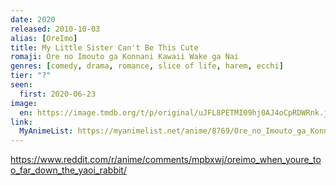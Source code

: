 ```yaml
---
date: 2020
released: 2010-10-03
alias: [OreImo]
title: My Little Sister Can't Be This Cute
romaji: Ore no Imouto ga Konnani Kawaii Wake ga Nai
genres: [comedy, drama, romance, slice of life, harem, ecchi]
tier: "?"
seen:
  first: 2020-06-23
image:
  en: https://image.tmdb.org/t/p/original/uJFL8PETMI09hj0AJ4oCpRDWRnk.jpg
link:
  MyAnimeList: https://myanimelist.net/anime/8769/Ore_no_Imouto_ga_Konnani_Kawaii_Wake_ga_Nai
---
```



<https://www.reddit.com/r/anime/comments/mpbxwj/oreimo_when_youre_too_far_down_the_yaoi_rabbit/>
